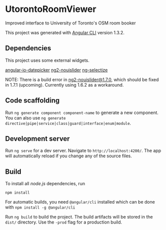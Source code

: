 # UtorontoRoomViewer

Improved interface to University of Toronto's OSM room booker

This project was generated with [Angular CLI](https://github.com/angular/angular-cli) version 1.3.2.

## Dependencies

This project uses some external widgets.

[angular-io-datepicker](https://www.npmjs.com/package/angular-io-datepicker)
[ng2-nouislider](https://www.npmjs.com/package/ng2-nouislider)
[ng-selectize](https://www.npmjs.com/package/ng-selectize)

NOTE: There is a build error in ng2-nouislider@1.7.0, which should be
fixed in 1.7.1 (upcoming). Currently using 1.6.2 as a workaround.

## Code scaffolding

Run `ng generate component component-name` to generate
a new component. You can also use `ng generate
directive|pipe|service|class|guard|interface|enum|module`.

## Development server

Run `ng serve` for a dev server. Navigate to `http://localhost:4200/`. The
app will automatically reload if you change any of the source files.

## Build

To install all _node.js_ dependencies, run

	npm install

For automatic builds, you need `@angular/cli` installed which can be
done with `npm install -g @angular/cli`

Run `ng build` to build the project. The build artifacts will be stored
in the `dist/` directory. Use the `-prod` flag for a production build.
